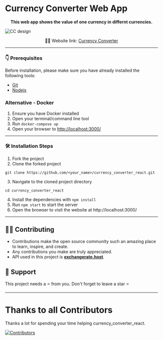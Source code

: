 # Currency Converter Web App

<p align="center">
<b> This web app shows the value of one currency in differnt currencies. </b>
</p>

![CC design](https://user-images.githubusercontent.com/75212002/193637448-a98cc0eb-0ddd-4647-b32e-99ee32f74cc5.jpg)

<p align="center">
    👨‍💻 Website link:
    <a href="https://luxury-mandazi-3bc9ef.netlify.app/"> Currency Converter </a>
</p>

---

### 👇 Prerequisites

Before installation, please make sure you have already installed the following tools:

- [Git](https://git-scm.com/downloads)
- [Nodejs](https://nodejs.org/en/download/)

### Alternative - Docker

1. Ensure you have Docker installed
1. Open your terminal/command line tool
1. Run `docker-compose up`
1. Open your browser to [http://localhost:3000/](http://localhost:3000/)
---

### 🛠️ Installation Steps

1. Fork the project
2. Clone the forked project

```
git clone https://github.com/<your_name>/currency_converter_react.git
```

3. Navigate to the cloned project directory

```
cd currency_converter_react
```

4. Install the dependencies with `npm install`
5. Run `npm start` to start the server
6. Open the browser to visit the website at http://localhost:3000/

---

## 👨‍💻 Contributing

- Contributions make the open source community such an amazing place to learn, inspire, and create.
- Any contributions you make are truly appreciated.
- API used in this project is **[exchangerate.host](https://exchangerate.host/#/)**.

## 🙏 Support

This project needs a ⭐️ from you. Don't forget to leave a star ⭐️

---
# Thanks to all Contributors

Thanks a lot for spending your time helping currency_converter_react.

[![Contributors](https://contrib.rocks/image?repo=codemaniac-sahil/currency_converter_react)](https://github.com/codemaniac-sahil/currency_converter_react/graphs/contributors)

